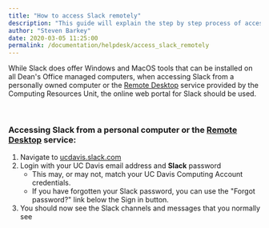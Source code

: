 ```yaml
---
title: "How to access Slack remotely"
description: "This guide will explain the step by step process of accessing Slack remotely."
author: "Steven Barkey"
date: 2020-03-05 11:25:00
permalink: /documentation/helpdesk/access_slack_remotely
---
```


<p><span class="discreet">While Slack does offer Windows and MacOS tools that can be installed on all Dean's Office managed computers, when accessing Slack from a personally owned computer or the <a href="/documentation/helpdesk/remote-desktop" target="_blank">Remote Desktop</a> service provided by the Computing Resources Unit, the online web portal for Slack should be used.</span></p>
<br />

<h3>Accessing Slack from a personal computer or the <a href="/documentation/helpdesk/remote-desktop" target="_blank">Remote Desktop</a> service: </h3>
<ol >
   <li>Navigate to <a href="https://ucdavis.slack.com" target="_blank">ucdavis.slack.com</a></li>
   <li>Login with your UC Davis email address and <b>Slack</b> password
    <ul >
      <li>This may, or may not, match your UC Davis Computing Account credentials.</li>
      <li>If you have forgotten your Slack password, you can use the "Forgot password?" link below the Sign in button.</li>
    </ul>
   </li>
   <li>You should now see the Slack channels and messages that you normally see</li>
</ol>
